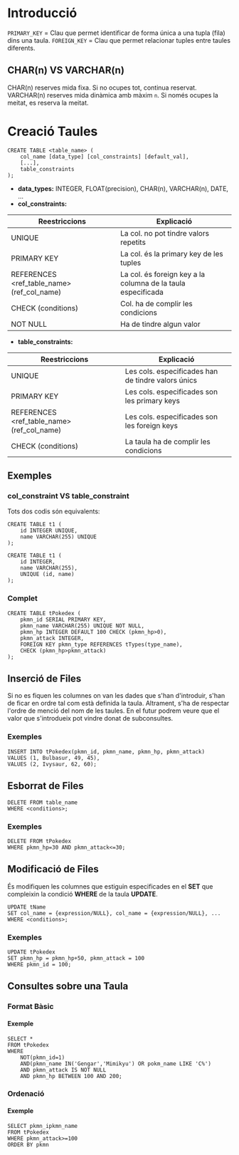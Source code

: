 # Introducció
``PRIMARY_KEY`` = Clau que permet identificar de forma única a una tupla (fila) dins una taula.
``FOREIGN_KEY`` = Clau que permet relacionar tuples entre taules diferents.

## CHAR(n) VS VARCHAR(n)
CHAR(n) reserves mida fixa. Si no ocupes tot, continua reservat.
VARCHAR(n) reserves mida dinàmica amb màxim `n`. Si només ocupes la meitat, es reserva la meitat.

# Creació Taules
```PostgreSQL
CREATE TABLE <table_name> (
	col_name [data_type] [col_constraints] [default_val],
	[...],
	table_constraints
);
```
- **data_types:** INTEGER, FLOAT(precision), CHAR(n), VARCHAR(n), DATE, ...
- **col_constraints:** 

| Reestriccions                              | Explicació                                                   |
| ------------------------------------------ | ------------------------------------------------------------ |
| UNIQUE                                     | La col. no pot tindre valors repetits                        |
| PRIMARY KEY                                | La col. és la primary key de les tuples                      |
| REFERENCES <ref_table_name> (ref_col_name) | La col. és foreign key a la columna de la taula especificada |
| CHECK (conditions)                         | Col. ha de complir les condicions                            |
| NOT NULL                                   | Ha de tindre algun valor                                     |
- **table_constraints:**

| Reestriccions                              | Explicació                                         |
| ------------------------------------------ | -------------------------------------------------- |
| UNIQUE                                     | Les cols. especificades han de tindre valors únics |
| PRIMARY KEY                                | Les cols. especificades son les primary keys       |
| REFERENCES <ref_table_name> (ref_col_name) | Les cols. especificades son les foreign keys       |
| CHECK (conditions)                         | La taula ha de complir les condicions              |

## Exemples
### col_constraint VS table_constraint
Tots dos codis són equivalents:
```PostgreSQL
CREATE TABLE t1 (
	id INTEGER UNIQUE,
	name VARCHAR(255) UNIQUE
);
```

```PostgreSQL
CREATE TABLE t1 (
	id INTEGER,
	name VARCHAR(255),
	UNIQUE (id, name)
);
```

### Complet
```PostgreSQL
CREATE TABLE tPokedex (
	pkmn_id SERIAL PRIMARY KEY,
	pkmn_name VARCHAR(255) UNIQUE NOT NULL,
	pkmn_hp INTEGER DEFAULT 100 CHECK (pkmn_hp>0),
	pkmn_attack INTEGER,
	FOREIGN KEY pkmn_type REFERENCES tTypes(type_name),
	CHECK (pkmn_hp>pkmn_attack)
);
```

## Inserció de Files
Si no es fiquen les columnes on van les dades que s'han d'introduir, s'han de ficar en ordre tal com està definida la taula. Altrament, s'ha de respectar l'ordre de menció del nom de les taules.
En el futur podrem veure que el valor que s'introdueix pot vindre donat de subconsultes.

### Exemples
```PostgreSQL
INSERT INTO tPokedex(pkmn_id, pkmn_name, pkmn_hp, pkmn_attack)
VALUES (1, Bulbasur, 49, 45),
VALUES (2, Ivysaur, 62, 60);
```

## Esborrat de Files
```PostgreSQL
DELETE FROM table_name
WHERE <conditions>;
```

### Exemples
```PostgreSQL
DELETE FROM tPokedex
WHERE pkmn_hp=30 AND pkmn_attack<=30;
```

## Modificació de Files
És modifiquen les columnes que estiguin especificades en el **SET** que compleixin la condició **WHERE** de la taula **UPDATE**.
```PostgreSQL
UPDATE tName
SET col_name = {expression/NULL}, col_name = {expression/NULL}, ...
WHERE <conditions>;
```

### Exemples
```PostgreSQL
UPDATE tPokedex
SET pkmn_hp = pkmn_hp+50, pkmn_attack = 100
WHERE pkmn_id = 100;
```

## Consultes sobre una Taula
### Format Bàsic
#### Exemple
```PostgreSQL
SELECT *
FROM tPokedex
WHERE 
	NOT(pkmn_id=1) 
	AND(pkmn_name IN('Gengar','Mimikyu') OR pokm_name LIKE 'C%')
	AND pkmn_attack IS NOT NULL
	AND pkmn_hp BETWEEN 100 AND 200;
```

### Ordenació
#### Exemple
```PostgreSQL
SELECT pkmn_ipkmn_name
FROM tPokedex
WHERE pkmn_attack>=100
ORDER BY pkmn
```